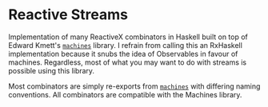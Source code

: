 # Reactive Streams

Implementation of many ReactiveX combinators in Haskell built on top of Edward
Kmett's [`machines`](http://hackage.haskell.org/package/machines) library. I
refrain from calling this an RxHaskell implementation because it snubs the idea
of Observables in favour of machines. Regardless, most of what you may want to
do with streams is possible using this library.

Most combinators are simply re-exports from
[`machines`](http://hackage.haskell.org/package/machines) with differing naming
conventions. All combinators are compatible with the Machines library.
